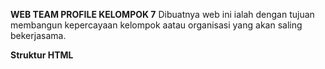 <b>WEB TEAM PROFILE KELOMPOK 7</b>
Dibuatnya web ini ialah dengan tujuan membangun kepercayaan kelompok aatau organisasi yang akan saling bekerjasama.

<b>Struktur HTML</b>
